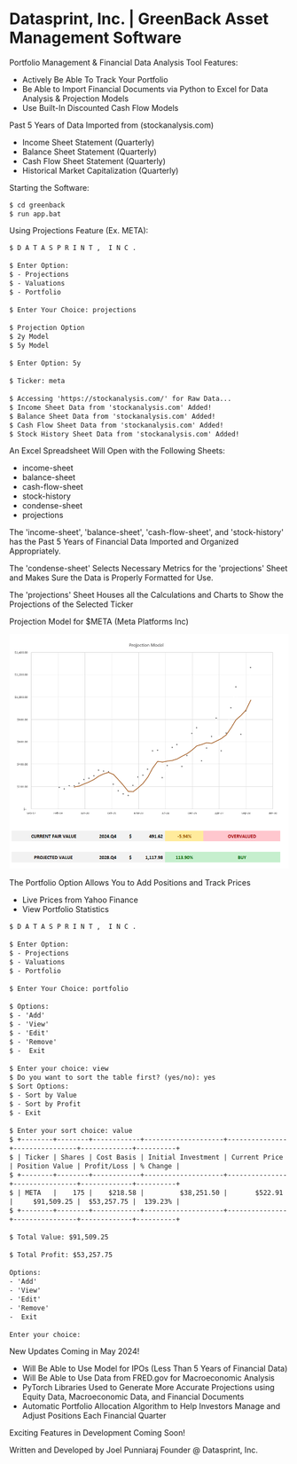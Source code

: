 # Datasprint, Inc. | GreenBack Asset Management Software

Portfolio Management & Financial Data Analysis Tool Features:
  - Actively Be Able To Track Your Portfolio
  - Be Able to Import Financial Documents via Python 
    to Excel for Data Analysis & Projection Models
  - Use Built-In Discounted Cash Flow Models

Past 5 Years of Data Imported from (stockanalysis.com)
  - Income Sheet Statement (Quarterly)
  - Balance Sheet Statement (Quarterly)
  - Cash Flow Sheet Statement (Quarterly)
  - Historical Market Capitalization (Quarterly)

Starting the Software:

```
$ cd greenback
$ run app.bat
```

Using Projections Feature (Ex. META):

```
$ D A T A S P R I N T ,  I N C .

$ Enter Option:      
$ - Projections      
$ - Valuations       
$ - Portfolio        

$ Enter Your Choice: projections

$ Projection Option 
$ 2y Model
$ 5y Model

$ Enter Option: 5y  

$ Ticker: meta

$ Accessing 'https://stockanalysis.com/' for Raw Data...
$ Income Sheet Data from 'stockanalysis.com' Added!
$ Balance Sheet Data from 'stockanalysis.com' Added!
$ Cash Flow Sheet Data from 'stockanalysis.com' Added!
$ Stock History Sheet Data from 'stockanalysis.com' Added!
```

An Excel Spreadsheet Will Open with the Following Sheets:
- income-sheet
- balance-sheet
- cash-flow-sheet
- stock-history
- condense-sheet
- projections



The 'income-sheet', 'balance-sheet', 'cash-flow-sheet', and 'stock-history'
has the Past 5 Years of Financial Data Imported and Organized Appropriately. 

The 'condense-sheet' Selects Necessary Metrics for the 'projections' Sheet and
Makes Sure the Data is Properly Formatted for Use. 

The 'projections' Sheet Houses all the Calculations and Charts to Show the 
Projections of the Selected Ticker

Projection Model for $META (Meta Platforms Inc)

![alt text](targets/meta.PNG)

The Portfolio Option Allows You to Add Positions and Track Prices
- Live Prices from Yahoo Finance
- View Portfolio Statistics

```
$ D A T A S P R I N T ,  I N C .

$ Enter Option:      
$ - Projections      
$ - Valuations       
$ - Portfolio        

$ Enter Your Choice: portfolio

$ Options:
$ - 'Add' 
$ - 'View' 
$ - 'Edit' 
$ - 'Remove'         
$ -  Exit

$ Enter your choice: view
$ Do you want to sort the table first? (yes/no): yes
$ Sort Options:
$ - Sort by Value
$ - Sort by Profit        
$ - Exit

$ Enter your sort choice: value
$ +--------+--------+------------+--------------------+---------------+----------------+-------------+----------+
$ | Ticker | Shares | Cost Basis | Initial Investment | Current Price | Position Value | Profit/Loss | % Change |
$ +--------+--------+------------+--------------------+---------------+----------------+-------------+----------+
$ | META   |    175 |    $218.58 |         $38,251.50 |       $522.91 |     $91,509.25 |  $53,257.75 |  139.23% |
$ +--------+--------+------------+--------------------+---------------+----------------+-------------+----------+

$ Total Value: $91,509.25

$ Total Profit: $53,257.75

Options:
- 'Add' 
- 'View' 
- 'Edit' 
- 'Remove' 
-  Exit

Enter your choice:  
```  

New Updates Coming in May 2024!
  - Will Be Able to Use Model for IPOs (Less Than 5 Years of Financial Data)
  - Will Be Able to Use Data from FRED.gov for Macroeconomic Analysis 
  - PyTorch Libraries Used to Generate More Accurate Projections
    using Equity Data, Macroeconomic Data, and Financial Documents
  - Automatic Portfolio Allocation Algorithm to Help Investors
    Manage and Adjust Positions Each Financial Quarter

Exciting Features in Development Coming Soon!

Written and Developed by Joel Punniaraj
Founder @ Datasprint, Inc.